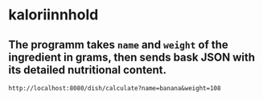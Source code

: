 # kaloriinnhold

## The programm takes `name` and `weight` of the ingredient in grams, then sends bask JSON with its detailed nutritional content.

```
http://localhost:8080/dish/calculate?name=banana&weight=108
```
